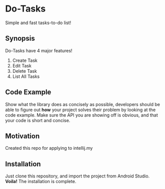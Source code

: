 # Do-Tasks
Simple and fast tasks-to-do list!

## Synopsis

Do-Tasks have 4 major features!
1. Create Task
2. Edit Task
3. Delete Task
4. List All Tasks

## Code Example


Show what the library does as concisely as possible, developers should be able to figure out **how** your project solves their problem by looking at the code example. Make sure the API you are showing off is obvious, and that your code is short and concise.

## Motivation

Created this repo for applying to intellij.my

## Installation

Just clone this repository, and import the project from Android Studio. **Voila!** The installation is complete.

